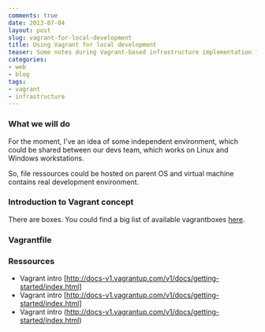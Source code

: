 ```yaml
--- 
comments: true 
date: 2013-07-04
layout: post 
slug: vagrant-for-local-development
title: Using Vagrant for local development
teaser: Some notes during Vagrant-based infrastructure implementation for local development
categories: 
- web
- blog
tags: 
- vagrant
- infrastructure
---
```


### What we will do

For the moment, I've an idea of some independent environment, which could be shared between our devs team, which works on Linux and Windows workstations.

So, file ressources could be hosted on parent OS and virtual machine contains real development environment.


### Introduction to Vagrant concept

There are boxes. You could find a big list of available vagrantboxes [here][1]. 

### Vagrantfile

### Ressources
* Vagrant intro [http://docs-v1.vagrantup.com/v1/docs/getting-started/index.html]
* Vagrant intro [http://docs-v1.vagrantup.com/v1/docs/getting-started/index.html]
* Vagrant intro (http://docs-v1.vagrantup.com/v1/docs/getting-started/index.html)

[1]:http://www.vagrantbox.es/
